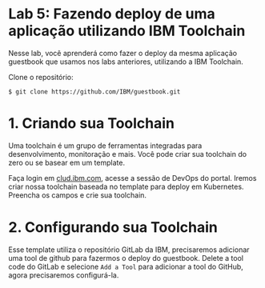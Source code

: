 # Lab 5: Fazendo deploy de uma aplicação utilizando IBM Toolchain


Nesse lab, você aprenderá como fazer o deploy da mesma aplicação guestbook que usamos
nos labs anteriores, utilizando a IBM Toolchain. 

Clone o repositório:

```
$ git clone https://github.com/IBM/guestbook.git
```


# 1. Criando sua Toolchain

Uma toolchain é um grupo de ferramentas integradas para desenvolvimento, monitoração e mais. Você pode criar sua toolchain do zero ou se basear em um template.

Faça login em [clud.ibm.com](www.cloud.ibm.com), acesse a sessão de DevOps do portal. Iremos criar nossa toolchain baseada no template para deploy em Kubernetes. Preencha os campos e crie sua toolchain.

# 2. Configurando sua Toolchain

Esse template utiliza o repositório GitLab da IBM, precisaremos adicionar uma tool de github para fazermos o deploy do guestbook. Delete a tool code do GitLab e selecione `Add a Tool` para adicionar a tool do GitHub, agora precisaremos configurá-la. 
